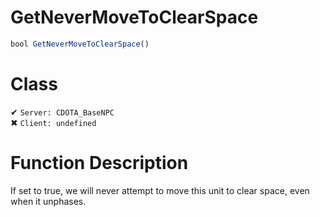 # GetNeverMoveToClearSpace
```js	
bool GetNeverMoveToClearSpace()
```
# Class
✔ `Server: CDOTA_BaseNPC`  
✖ `Client: undefined`  

# Function Description
If set to true, we will never attempt to move this unit to clear space, even when it unphases.
